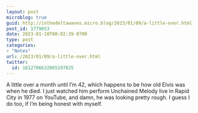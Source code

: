 ```yaml
---
layout: post
microblog: true
guid: http://inthedeltawaves.micro.blog/2023/01/09/a-little-over.html
post_id: 1779853
date: 2023-01-10T00:02:39-0700
type: post
categories:
- "Notes"
url: /2023/01/09/a-little-over.html
twitter:
  id: 1612706632005197825
---
```

<p>A little over a month until I’m 42, which happens to be how old Elvis was when he died. I just watched him perform Unchained Melody live in Rapid City in 1977 on YouTube, and damn, he was looking pretty rough. I guess I do too, if I’m being honest with myself.</p>
